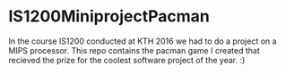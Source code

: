 # IS1200MiniprojectPacman
In the course IS1200 conducted at KTH 2016 we had to do a project on a MIPS processor. This repo contains the pacman game I created that recieved the prize for the coolest software project of the year. :) 
